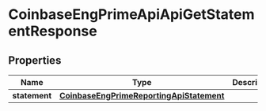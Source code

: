 
# CoinbaseEngPrimeApiApiGetStatementResponse

## Properties
Name | Type | Description | Notes
------------ | ------------- | ------------- | -------------
**statement** | [**CoinbaseEngPrimeReportingApiStatement**](CoinbaseEngPrimeReportingApiStatement.md) |  | 




